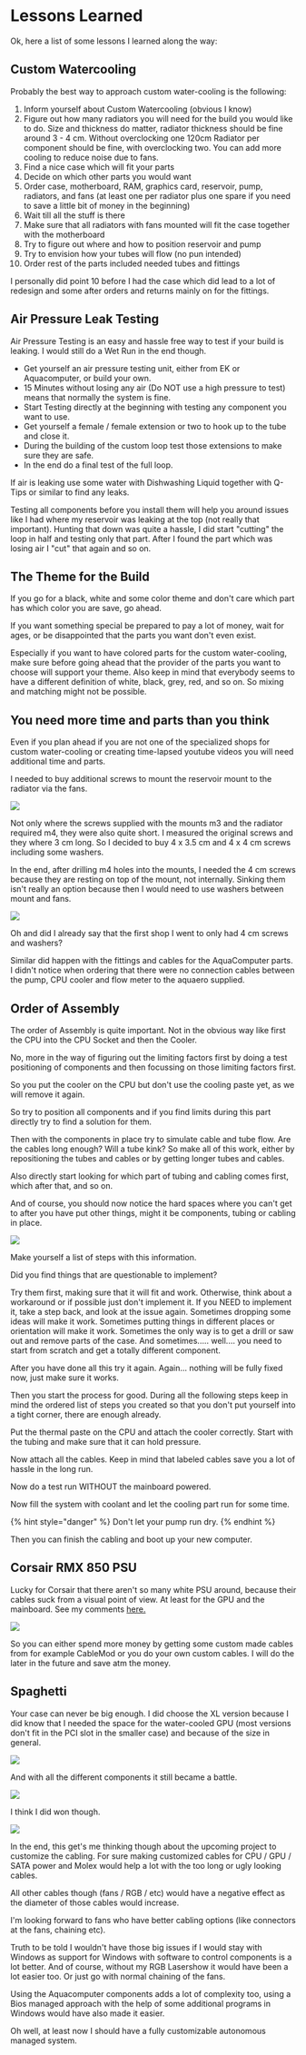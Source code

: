 # Lessons Learned

Ok, here a list of some lessons I learned along the way:

## Custom Watercooling

Probably the best way to approach custom water-cooling is the following:

1. Inform yourself about Custom Watercooling \(obvious I know\)
2. Figure out how many radiators you will need for the build you would like to do. Size and thickness do matter, radiator thickness should be fine around 3 - 4 cm. Without overclocking one 120cm Radiator per component should be fine, with overclocking two. You can add more cooling to reduce noise due to fans.
3. Find a nice case which will fit your parts
4. Decide on which other parts you would want
5. Order case, motherboard, RAM, graphics card, reservoir, pump, radiators, and fans \(at least one per radiator plus one spare if you need to save a little bit of money in the beginning\)
6. Wait till all the stuff is there
7. Make sure that all radiators with fans mounted will fit the case together with the motherboard
8. Try to figure out where and how to position reservoir and pump
9. Try to envision how your tubes will flow \(no pun intended\)
10. Order rest of the parts included needed tubes and fittings

I personally did point 10 before I had the case which did lead to a lot of redesign and some after orders and returns mainly on for the fittings.

## Air Pressure Leak Testing

Air Pressure Testing is an easy and hassle free way to test if your build is leaking. I would still do a Wet Run in the end though.

* Get yourself an air pressure testing unit, either from EK or Aquacomputer, or build your own. 
* 15 Minutes without losing any air \(Do NOT use a high pressure to test\) means that normally the system is fine.
* Start Testing directly at the beginning with testing any component you want to use. 
* Get yourself a female / female extension or two to hook up to the tube and close it.
* During the building of the custom loop test those extensions to make sure they are safe.
* In the end do a final test of the full loop.

If air is leaking use some water with Dishwashing Liquid together with Q-Tips or similar to find any leaks.

Testing all components before you install them will help you around issues like I had where my reservoir was leaking at the top \(not really that important\). Hunting that down was quite a hassle, I did start "cutting" the loop in half and testing only that part. After I found the part which was losing air I "cut" that again and so on.

## The Theme for the Build

If you go for a black, white and some color theme and don't care which part has which color you are save, go ahead.

If you want something special be prepared to pay a lot of money, wait for ages, or be disappointed that the parts you want don't even exist.

Especially if you want to have colored parts for the custom water-cooling, make sure before going ahead that the provider of the parts you want to choose will support your theme. Also keep in mind that everybody seems to have a different definition of white, black, grey, red, and so on. So mixing and matching might not be possible.

## You need more time and parts than you think

Even if you plan ahead if you are not one of the specialized shops for custom water-cooling or creating time-lapsed youtube videos you will need additional time and parts.

I needed to buy additional screws to mount the reservoir mount to the radiator via the fans. 

![](../.gitbook/assets/screwed.png)

Not only where the screws supplied with the mounts m3 and the radiator required m4, they were also quite short. I measured the original screws and they where 3 cm long. So I decided to buy 4 x 3.5 cm and 4 x 4 cm screws including some washers.

In the end, after drilling m4 holes into the mounts, I needed the 4 cm screws because they are resting on top of the mount, not internally. Sinking them isn't really an option because then I would need to use washers between mount and fans.

![](../.gitbook/assets/sideradwithmounts.png)

Oh and did I already say that the first shop I went to only had 4 cm screws and washers?

Similar did happen with the fittings and cables for the AquaComputer parts. I didn't notice when ordering that there were no connection cables between the pump, CPU cooler and flow meter to the aquaero supplied.

## Order of Assembly

The order of Assembly is quite important. Not in the obvious way like first the CPU into the CPU Socket and then the Cooler.

No, more in the way of figuring out the limiting factors first by doing a test positioning of components and then focussing on those limiting factors first.

So you put the cooler on the CPU but don't use the cooling paste yet, as we will remove it again.

So try to position all components and if you find limits during this part directly try to find a solution for them. 

Then with the components in place try to simulate cable and tube flow. Are the cables long enough? Will a tube kink? So make all of this work, either by repositioning the tubes and cables or by getting longer tubes and cables.

Also directly start looking for which part of tubing and cabling comes first, which after that, and so on.

And of course, you should now notice the hard spaces where you can't get to after you have put other things, might it be components, tubing or cabling in place.

![](../.gitbook/assets/bottomradwithflow.png)

Make yourself a list of steps with this information.

Did you find things that are questionable to implement?

Try them first, making sure that it will fit and work. Otherwise, think about a workaround or if possible just don't implement it. If you NEED to implement it, take a step back, and look at the issue again. Sometimes dropping some ideas will make it work. Sometimes putting things in different places or orientation will make it work. Sometimes the only way is to get a drill or saw out and remove parts of the case. And sometimes..... well....  you need to start from scratch and get a totally different component.

After you have done all this try it again. Again... nothing will be fully fixed now, just make sure it works.

Then you start the process for good. During all the following steps keep in mind the ordered list of steps you created so that you don't put yourself into a tight corner, there are enough already.

Put the thermal paste on the CPU and attach the cooler correctly. Start with the tubing and make sure that it can hold pressure.

Now attach all the cables. Keep in mind that labeled cables save you a lot of hassle in the long run.

Now do a test run WITHOUT the mainboard powered.

Now fill the system with coolant and let the cooling part run for some time.

{% hint style="danger" %}
Don't let your pump run dry.
{% endhint %}

Then you can finish the cabling and boot up your new computer.

## Corsair RMX 850 PSU

Lucky for Corsair that there aren't so many white PSU around, because their cables suck from a visual point of view. At least for the GPU and the mainboard. See my comments [here.](../build-log/assembling-the-build-1/side-compartment.md#power-cables)

![](../.gitbook/assets/corsaircables.png)

So you can either spend more money by getting some custom made cables from for example CableMod or you do your own custom cables. I will do the later in the future and save atm the money.

## Spaghetti

Your case can never be big enough. I did choose the XL version because I did know that I needed the space for the water-cooled GPU \(most versions don't fit in the PCI slot in the smaller case\) and because of the size in general.

![](../.gitbook/assets/spaghetti1.png)

And with all the different components it still became a battle.

![](../.gitbook/assets/spaghetti2.png)

I think I did won though.

![](../.gitbook/assets/spaghetti3.png)

In the end, this get's me thinking though about the upcoming project to customize the cabling. For sure making customized cables for CPU / GPU / SATA power and Molex would help a lot with the too long or ugly looking cables.

All other cables though \(fans / RGB / etc\) would have a negative effect as the diameter of those cables would increase.

I'm looking forward to fans who have better cabling options \(like connectors at the fans, chaining etc\).

Truth to be told I wouldn't have those big issues if I would stay with Windows as support for Windows with software to control components is a lot better. And of course, without my RGB Lasershow it would have been a lot easier too. Or just go with normal chaining of the fans.

Using the Aquacomputer components adds a lot of complexity too, using a Bios managed approach with the help of some additional programs in Windows would have also made it easier.

Oh well, at least now I should have a fully customizable autonomous managed system.

